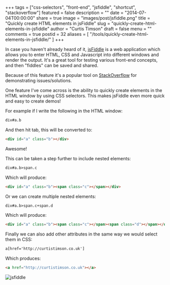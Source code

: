 +++
tags = ["css-selectors", "front-end", "jsfiddle", "shortcut", "stackoverflow"]
featured = false
description = ""
date = "2014-07-04T00:00:00"
share = true
image = "images/post/jsfiddle.png"
title = "Quickly create HTML elements in jsFiddle"
slug = "quickly-create-html-elements-in-jsfiddle"
author = "Curtis Timson"
draft = false
menu = ""
comments = true
postid = 32
aliases = [
    "/tools/quickly-create-html-elements-in-jsfiddle/"
]
+++

In case you haven't already heard of it, <a href="http://jsfiddle.net/">jsFiddle</a> is a web application which allows you to enter HTML, CSS and Javascript into different windows and render the output. It's a great tool for testing various front-end concepts, and then "fiddles" can be saved and shared.

Because of this feature it's a popular tool on <a href="http://stackoverflow.com/">StackOverflow</a> for demonstrating issues/solutions.

One feature I've come across is the ability to quickly create elements in the HTML window by using CSS selectors. This makes jsFiddle even more quick and easy to create demos!

For example if I write the following in the HTML window:

```html
div#a.b
```

And then hit tab, this will be converted to:

```html
<div id="a" class="b"></div>
```

Awesome!

This can be taken a step further to include nested elements:

```html
div#a.b>span.c
```

Which will produce:

```html
<div id="a" class="b"><span class="c"></span></div>
```

Or we can create multiple nested elements:

```html
div#a.b>span.c+span.d
```

Which will produce:

```html
<div id="a" class="b"><span class="c"></span><span class="d"></span></div>
```

Finally we can also add other attributes in the same way we would select them in CSS:

```html
a[href='http://curtistimson.co.uk']
```

Which produces:

```html
<a href="http://curtistimson.co.uk"></a>
```

<img src="../../../images/post/jsfiddle.gif" alt="jsfiddle" />
